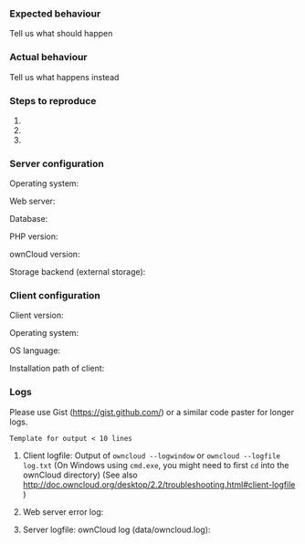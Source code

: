 <!--- 
Please try to only report a bug if it happens with the latest version
The latest version can be seen by checking the ChangeLog: https://owncloud.org/changelog/desktop/

For support try: https://central.owncloud.org/c/help/desktop-file-sync
--->


### Expected behaviour
Tell us what should happen

### Actual behaviour
Tell us what happens instead

### Steps to reproduce
1. 
2. 
3. 

### Server configuration
Operating system:

Web server: 

Database:

PHP version:

ownCloud version:

Storage backend (external storage):

### Client configuration
Client version:

Operating system:

OS language:

Installation path of client:

### Logs

Please use Gist (https://gist.github.com/) or a similar code paster for longer
logs.

```Template for output < 10 lines```

1. Client logfile: Output of `owncloud --logwindow` or `owncloud --logfile log.txt`
(On Windows using `cmd.exe`, you might need to first `cd` into the ownCloud directory)
(See also http://doc.owncloud.org/desktop/2.2/troubleshooting.html#client-logfile )

2. Web server error log:

3. Server logfile: ownCloud log (data/owncloud.log):


